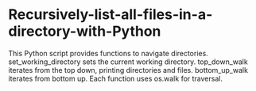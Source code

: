# Recursively-list-all-files-in-a-directory-with-Python
This Python script provides functions to navigate directories. set_working_directory sets the current working directory. top_down_walk iterates from the top down, printing directories and files. bottom_up_walk iterates from bottom up. Each function uses os.walk for traversal.
